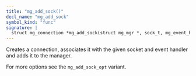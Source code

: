 ```yaml
---
title: "mg_add_sock()"
decl_name: "mg_add_sock"
symbol_kind: "func"
signature: |
  struct mg_connection *mg_add_sock(struct mg_mgr *, sock_t, mg_event_handler_t);
---
```


Creates a connection, associates it with the given socket and event handler
and adds it to the manager.

For more options see the `mg_add_sock_opt` variant. 


